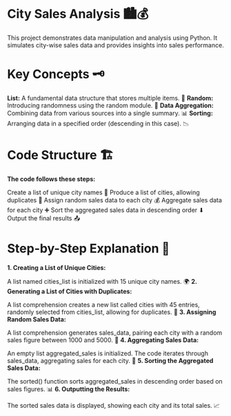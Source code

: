 # City Sales Analysis 🏙️💰
This project demonstrates data manipulation and analysis using Python. It simulates city-wise sales data and provides insights into sales performance.

# Key Concepts 🗝️
**List:** A fundamental data structure that stores multiple items. 📝
**Random:** Introducing randomness using the random module. 🎲
**Data Aggregation:** Combining data from various sources into a single summary. 📊
**Sorting:** Arranging data in a specified order (descending in this case). 📉
# Code Structure 🏗️
**The code follows these steps:**

Create a list of unique city names 🌆
Produce a list of cities, allowing duplicates 🔄
Assign random sales data to each city 💰
Aggregate sales data for each city ➕
Sort the aggregated sales data in descending order ⬇
Output the final results 📤
# Step-by-Step Explanation 🚶
**1. Creating a List of Unique Cities:**

A list named cities_list is initialized with 15 unique city names. 🌍
**2. Generating a List of Cities with Duplicates:**

A list comprehension creates a new list called cities with 45 entries, randomly selected from cities_list, allowing for duplicates. 🔁
**3. Assigning Random Sales Data:**

A list comprehension generates sales_data, pairing each city with a random sales figure between 1000 and 5000. 💸
**4. Aggregating Sales Data:**

An empty list aggregated_sales is initialized. The code iterates through sales_data, aggregating sales for each city. 🔄
**5. Sorting the Aggregated Sales Data:**

The sorted() function sorts aggregated_sales in descending order based on sales figures. 📊
**6. Outputting the Results:**

The sorted sales data is displayed, showing each city and its total sales. 📈
